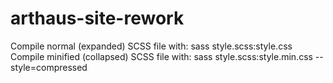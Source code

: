 # arthaus-site-rework

Compile normal (expanded) SCSS file with: sass style.scss:style.css
Compile minified (collapsed) SCSS file with: sass style.scss:style.min.css --style=compressed
